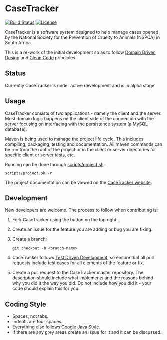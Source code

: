 CaseTracker
===========
[![Build Status](https://travis-ci.org/paddatrapper/CaseTracker.svg?branch=master)](https://travis-ci.org/paddatrapper/CaseTracker)
[![License](https://img.shields.io/badge/license-GPLv3-blue.svg)](LICENSE.md)

CaseTracker is a software system designed to help manage cases opened by the
National Society for the Prevention of Cruelty to Animals (NSPCA) in South 
Africa.

This is a re-work of the initial development so as to follow [Domain Driven
Design](http://en.wikipedia.org/wiki/Domain-driven_design) and [Clean Code](http://www.planetgeek.ch/wp-content/uploads/2013/06/Clean-Code-V2.2.pdf) 
principles.

Status
------

Currently CaseTracker is under active development and is in alpha stage.

Usage
-----

CaseTracker consists of two applications - namely the client and the server. 
Most domain logic happens on the client side of the connection with the server
focusing on interfacing with the persistence system (a MySQL database).

Maven is being used to manage the project life cycle. This includes compiling,
packaging, testing and documentation. All maven commands can be run from the 
root of the project or in the client or server directories for specific client
or server tests, etc.

Running can be done through [scripts/project.sh](https://github.com/paddatrapper/CaseTracker/blob/master/scripts/project.sh):

    scripts/project.sh -r

The project documentation can be viewed on the [CaseTracker website](http://kritsit.ddns.net/casetracker).

Development
-----------

New developers are welcome. The process to follow when contributing is:

1. Fork CaseTracker using the button on the top right.
1. Create an issue for the feature you are adding or bug you are fixing.
1. Create a branch:

    `git checkout -b <branch-name>`

1. CaseTracker follows [Test Driven Development](http://en.wikipedia.org/wiki/Test-driven_development),
   so ensure that all pull requests include test cases for all elements of the
   feature or fix.
1. Create a pull request to the CaseTracker master repository. The description
   should include what implements and the reasons behind why you did it the way
   you did. Do not include how you did it - your code should explain this for
   you.

Coding Style
------------

* Spaces, not tabs.
* Indents are four spaces.
* Everything else follows [Google Java Style](https://google-styleguide.googlecode.com/svn/trunk/javaguide.html).
* If there are any grey areas create an issue for it and it can be discussed.
